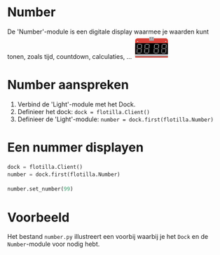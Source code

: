 # Number
De 'Number'-module is een digitale display waarmee je waarden kunt tonen, zoals tijd, countdown, calculaties, ...
![number](/rpi-flotilla/assets/number.png)

# Number aanspreken
1. Verbind de 'Light'-module met het Dock.
2. Definieer het dock: `dock = flotilla.Client()`
3. Definieer de 'Light'-module: `number = dock.first(flotilla.Number)`

# Een nummer displayen
```python
dock = flotilla.Client()
number = dock.first(flotilla.Number)

number.set_number(99)
```

# Voorbeeld
Het bestand `number.py` illustreert een voorbij waarbij je het `Dock` en de `Number`-module voor nodig hebt.